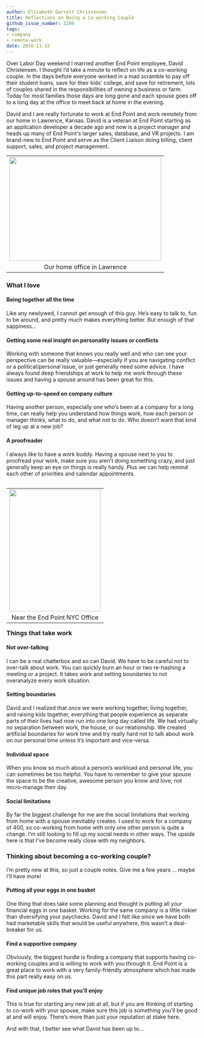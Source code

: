 ```yaml
---
author: Elizabeth Garrett Christensen
title: Reflections on Being a Co-working Couple
github_issue_number: 1266
tags:
- company
- remote-work
date: 2016-11-15
---
```


Over Labor Day weekend I married another End Point employee, David Christensen. I thought I’d take a minute to reflect on life as a co-working couple. In the days before everyone worked in a mad scramble to pay off their student loans, save for their kids’ college, and save for retirement, lots of couples shared in the responsibilities of owning a business or farm. Today for most families those days are long gone and each spouse goes off to a long day at the office to meet back at home in the evening.

David and I are really fortunate to work at End Point and work remotely from our home in Lawrence, Kansas. David is a veteran at End Point starting as an application developer a decade ago and now is a project manager and heads up many of End Point's larger sales, database, and VR projects. I am brand-new to End Point and serve as the Client Liaison doing billing, client support, sales, and project management.

<table align="center" cellpadding="0" cellspacing="0" class="tr-caption-container" style="margin-left: auto; margin-right: auto; text-align: center;"><tbody>
<tr><td style="text-align: center;"><a href="/blog/2016/11/reflections-on-being-co-working-couple/image-0-big.jpeg" imageanchor="1" style="margin-left: auto; margin-right: auto;"><img border="0" height="273" src="/blog/2016/11/reflections-on-being-co-working-couple/image-0.jpeg" width="400"/></a></td></tr>
<tr><td class="tr-caption" style="text-align: center;">Our home office in Lawrence</td></tr>
</tbody></table>

### What I love

#### Being together all the time

Like any newlywed, I cannot get enough of this guy. He’s easy to talk to, fun to be around, and pretty much makes everything better. But enough of that sappiness…

#### Getting some real insight on personality issues or conflicts

Working with someone that knows you really well and who can see your perspective can be really valuable—​especially if you are navigating conflict or a political/personal issue, or just generally need some advice. I have always found deep friendships at work to help me work through these issues and having a spouse around has been great for this.

#### Getting up-to-speed on company culture

Having another person, especially one who’s been at a company for a long time, can really help you understand how things work, how each person or manager thinks, what to do, and what not to do. Who doesn’t want that kind of leg up at a new job?

#### A proofreader

I always like to have a work buddy. Having a spouse next to you to proofread your work, make sure you aren’t doing something crazy, and just generally keep an eye on things is really handy. Plus we can help remind each other of priorities and calendar appointments.

<table cellpadding="0" cellspacing="0" class="tr-caption-container" style="float: left; margin-right: 1em; text-align: left;"><tbody>
<tr><td style="text-align: center;"><a href="/blog/2016/11/reflections-on-being-co-working-couple/image-1-big.jpeg" imageanchor="1" style="clear: left; margin-bottom: 1em; margin-left: auto; margin-right: auto;"><img alt="" border="0" height="320" src="/blog/2016/11/reflections-on-being-co-working-couple/image-1.jpeg" title="" width="240"/></a></td></tr>
<tr><td class="tr-caption" style="text-align: center;">Near the End Point NYC Office</td></tr>
</tbody></table>

### Things that take work

#### Not over-talking

I can be a real chatterbox and so can David. We have to be careful not to over-talk about work. You can quickly burn an hour or two re-hashing a meeting or a project. It takes work and setting boundaries to not overanalyze every work situation.
#### Setting boundaries

David and I realized that once we were working together, living together, and raising kids together, everything that people experience as separate parts of their lives had now run into one long day called life. We had virtually no separation between work, the house, or our relationship. We created artificial boundaries for work time and try really hard not to talk about work on our personal time unless it’s important and vice-versa.

#### Individual space

When you know so much about a person’s workload and personal life, you can sometimes be too helpful. You have to remember to give your spouse the space to be the creative, awesome person you know and love; not micro-manage their day.

#### Social limitations

By far the biggest challenge for me are the social limitations that working from home with a spouse inevitably creates. I used to work for a company of 400, so co-working from home with only one other person is quite a change. I’m still looking to fill up my social needs in other ways. The upside here is that I’ve become really close with my neighbors.

### Thinking about becoming a co-working couple?

I’m pretty new at this, so just a couple notes. Give me a few years … maybe I’ll have more!

#### Putting all your eggs in one basket

One thing that does take some planning and thought is putting all your financial eggs in one basket. Working for the same company is a little riskier than diversifying your paychecks. David and I felt like since we have both had marketable skills that would be useful anywhere, this wasn’t a deal-breaker for us.

#### Find a supportive company

Obviously, the biggest hurdle is finding a company that supports having co-working couples and is willing to work with you through it. End Point is a great place to work with a very family-friendly atmosphere which has made this part really easy on us.

#### Find unique job roles that you’ll enjoy

This is true for starting any new job at all, but if you are thinking of starting to co-work with your spouse, make sure this job is something you’ll be good at and will enjoy. There’s more than just your reputation at stake here.

And with that, I better see what David has been up to…
